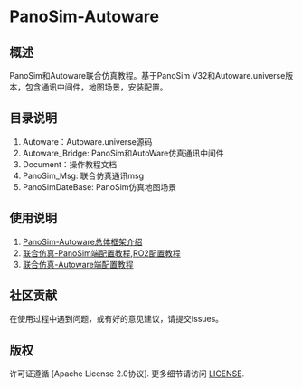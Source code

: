 # PanoSim-Autoware

## 概述
PanoSim和Autoware联合仿真教程。基于PanoSim V32和Autoware.universe版本，包含通讯中间件，地图场景，安装配置。

## 目录说明

1. Autoware：Autoware.universe源码  
2. Autoware_Bridge: PanoSim和AutoWare仿真通讯中间件  
3. Document：操作教程文档  
4. PanoSim_Msg: 联合仿真通讯msg  
5. PanoSimDateBase: PanoSim仿真地图场景  


## 使用说明

1.  [PanoSim-Autoware总体框架介绍](Document/PanoSim-Autoware.md)
2.  [联合仿真-PanoSim端配置教程](Document/PanoSim-Autoware%20PanoSim%20配置.md),[RO2配置教程](Document/ROS2%20Bridge.md)
3.  [联合仿真-Autoware端配置教程](Document/PanoSim-Autoware%20Autoware%20配置.md)
   

## 社区贡献

在使用过程中遇到问题，或有好的意见建议，请提交Issues。


## 版权

许可证遵循 [Apache License 2.0协议]. 更多细节请访问 [LICENSE](https://gitee.com/wobuzhuchele/panosim-autoware/blob/master/Autoware/LICENSE).
